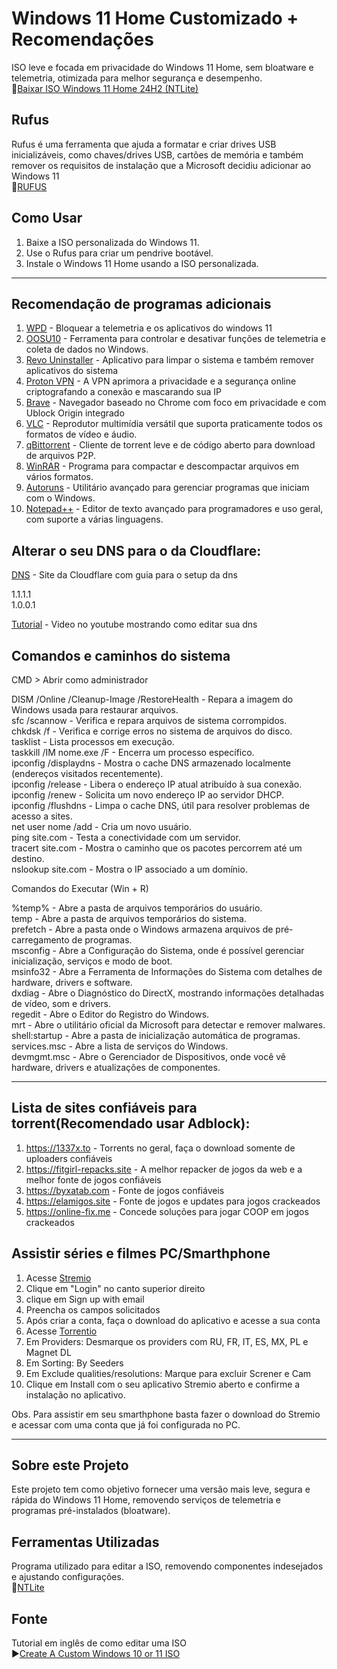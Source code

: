 # Windows 11 Home Customizado + Recomendações

ISO leve e focada em privacidade do Windows 11 Home, sem bloatware e telemetria, otimizada para melhor segurança e desempenho.<br>
🔗[Baixar ISO Windows 11 Home 24H2 (NTLite)](https://drive.usercontent.google.com/download?id=1B7Tz8lOW5djMuqD7Y7Dm9o0QuYOpp_0N)


## Rufus

Rufus é uma ferramenta que ajuda a formatar e criar drives USB inicializáveis, como chaves/drives USB, cartões de memória e também remover os requisitos de instalação que a Microsoft decidiu adicionar ao Windows 11<br>
🔗[RUFUS](https://rufus.ie/pt_BR/)


## Como Usar

1. Baixe a ISO personalizada do Windows 11.
2. Use o Rufus para criar um pendrive bootável.
3. Instale o Windows 11 Home usando a ISO personalizada.

---

## Recomendação de programas adicionais

1. [WPD](https://wpd.app) - Bloquear a telemetria e os aplicativos do windows 11
2. [OOSU10](https://www.oo-software.com/en/shutup10) - Ferramenta para controlar e desativar funções de telemetria e coleta de dados no Windows.
3. [Revo Uninstaller](https://www.revouninstaller.com/br/revo-uninstaller-free-download/) - Aplicativo para limpar o sistema e também remover aplicativos do sistema
4. [Proton VPN](https://protonvpn.com) - A VPN aprimora a privacidade e a segurança online criptografando a conexão e mascarando sua IP
5. [Brave](https://brave.com) - Navegador baseado no Chrome com foco em privacidade e com Ublock Origin integrado
6. [VLC](https://www.videolan.org/vlc) - Reprodutor multimídia versátil que suporta praticamente todos os formatos de vídeo e áudio.
7. [qBittorrent](https://www.qbittorrent.org/download) - Cliente de torrent leve e de código aberto para download de arquivos P2P.
8. [WinRAR](https://www.win-rar.com/download.html) - Programa para compactar e descompactar arquivos em vários formatos.
9. [Autoruns](https://learn.microsoft.com/pt-br/sysinternals/downloads/autoruns) - Utilitário avançado para gerenciar programas que iniciam com o Windows.
10. [Notepad++](https://notepad-plus-plus.org/downloads/) - Editor de texto avançado para programadores e uso geral, com suporte a várias linguagens.


## Alterar o seu DNS para o da Cloudflare:
[DNS](https://one.one.one.one/help/) - Site da Cloudflare com guia para o setup da dns

1.1.1.1<br>
1.0.0.1

[Tutorial](https://youtu.be/tHmfMhdqlNk?t=199) - Video no youtube mostrando como editar sua dns


## Comandos e caminhos do sistema

CMD > Abrir como administrador

DISM /Online /Cleanup-Image /RestoreHealth - Repara a imagem do Windows usada para restaurar arquivos.<br>
sfc /scannow - Verifica e repara arquivos de sistema corrompidos.<br>
chkdsk /f - Verifica e corrige erros no sistema de arquivos do disco.<br>
tasklist - Lista processos em execução.<br>
taskkill /IM nome.exe /F - Encerra um processo específico.<br>
ipconfig /displaydns - Mostra o cache DNS armazenado localmente (endereços visitados recentemente).<br>
ipconfig /release - Libera o endereço IP atual atribuído à sua conexão.<br>
ipconfig /renew - Solicita um novo endereço IP ao servidor DHCP.<br>
ipconfig /flushdns - Limpa o cache DNS, útil para resolver problemas de acesso a sites.<br>
net user nome /add - Cria um novo usuário.<br>
ping site.com - Testa a conectividade com um servidor.<br>
tracert site.com - Mostra o caminho que os pacotes percorrem até um destino.<br>
nslookup site.com - Mostra o IP associado a um domínio.<br>


Comandos do Executar (Win + R)

%temp% - Abre a pasta de arquivos temporários do usuário.<br>
temp - Abre a pasta de arquivos temporários do sistema.<br>
prefetch - Abre a pasta onde o Windows armazena arquivos de pré-carregamento de programas.<br>
msconfig - Abre a Configuração do Sistema, onde é possível gerenciar inicialização, serviços e modo de boot.<br>
msinfo32 - Abre a Ferramenta de Informações do Sistema com detalhes de hardware, drivers e software.<br>
dxdiag - Abre o Diagnóstico do DirectX, mostrando informações detalhadas de vídeo, som e drivers.<br>
regedit - Abre o Editor do Registro do Windows.<br>
mrt - Abre o utilitário oficial da Microsoft para detectar e remover malwares.<br>
shell:startup - Abre a pasta de inicialização automática de programas.<br>
services.msc - Abre a lista de serviços do Windows.<br>
devmgmt.msc - Abre o Gerenciador de Dispositivos, onde você vê hardware, drivers e atualizações de componentes.<br>

---

## Lista de sites confiáveis para torrent(Recomendado usar Adblock):

1. https://1337x.to - Torrents no geral, faça o download somente de uploaders confiáveis
2. https://fitgirl-repacks.site - A melhor repacker de jogos da web e a melhor fonte de jogos confiáveis
3. https://byxatab.com - Fonte de jogos confiáveis
4. https://elamigos.site - Fonte de jogos e updates para jogos crackeados
5. https://online-fix.me - Concede soluções para jogar COOP em jogos crackeados

## Assistir séries e filmes PC/Smarthphone

1. Acesse [Stremio](https://www.stremio.com/translation/br)
2. Clique em "Login" no canto superior direito
3. clique em Sign up with email
4. Preencha os campos solicitados
5. Após criar a conta, faça o download do aplicativo e acesse a sua conta
6. Acesse [Torrentio](https://torrentio.strem.fun/configure)
7. Em Providers: Desmarque os providers com RU, FR, IT, ES, MX, PL e Magnet DL
8. Em Sorting: By Seeders
9. Em Exclude qualities/resolutions: Marque para excluir Screner e Cam
10. Clique em Install com o seu aplicativo Stremio aberto e confirme a instalação no aplicativo.

Obs. Para assistir em seu smarthphone basta fazer o download do Stremio e acessar com uma conta que já foi configurada no PC.

---

## Sobre este Projeto

Este projeto tem como objetivo fornecer uma versão mais leve, segura e rápida do Windows 11 Home, removendo serviços de telemetria e programas pré-instalados (bloatware).

## Ferramentas Utilizadas

Programa utilizado para editar a ISO, removendo componentes indesejados e ajustando configurações.<br>
🔗[NTLite](https://www.ntlite.com/download)


## Fonte

Tutorial em inglês de como editar uma ISO<br>
▶️[Create A Custom Windows 10 or 11 ISO](https://www.youtube.com/watch?v=_gMJNQ3yWNE)
